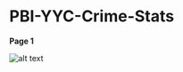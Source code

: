 # PBI-YYC-Crime-Stats

**Page 1**

![alt text](https://github.com/aaronmkwong/PBI-YYC-Crime-Stats/blob/main/PBI_YYC_Crime_Statistics.JPG)
